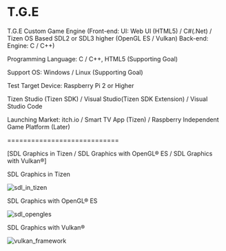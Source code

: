 # T.G.E
T.G.E Custom Game Engine (Front-end: UI: Web UI (HTML5) / C#(.Net) / Tizen OS Based SDL2 or SDL3 higher (OpenGL ES / Vulkan) Back-end: Engine: C / C++)

Programming Language: C / C++, HTML5 (Supporting Goal)

Support OS: Windows / Linux (Supporting Goal)

Test Target Device: Raspberry Pi 2 or Higher

Tizen Studio (Tizen SDK) / Visual Studio(Tizen SDK Extension) / Visual Studio Code

Launching Market: itch.io / Smart TV App (Tizen) / Raspberry Independent Game Platform (Later)


============================

[SDL Graphics in Tizen / SDL Graphics with OpenGL® ES / SDL Graphics with Vulkan®]

SDL Graphics in Tizen

![sdl_in_tizen](https://user-images.githubusercontent.com/14072045/218259771-e1c3d4fc-2776-446e-96bd-a97df22ce4d0.png)

SDL Graphics with OpenGL® ES

![sdl_opengles](https://user-images.githubusercontent.com/14072045/218259776-f2301461-8558-43a7-b724-8cb20758cdd7.png)

SDL Graphics with Vulkan®

![vulkan_framework](https://user-images.githubusercontent.com/14072045/218259801-df2c5650-9c93-4730-9447-ab6f1c67fd99.png)
